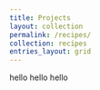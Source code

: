 ```yaml
---
title: Projects
layout: collection
permalink: /recipes/
collection: recipes
entries_layout: grid
---
```


hello hello hello